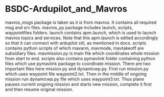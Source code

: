# BSDC-Ardupilot_and_Mavros
mavros_msgs package is taken as it is from mavros. It contains all required msg and srv files.
mavros_py package includes launch, scripts, waypointfiles folders.
launch contains apm.launch, which is used to launch mavros topics and services. Note that this apm.launch is edited accordingly so that it can connect with ardupilot sitl, as mentioned in docs.
scripts contains python scripts of which mavarm, mavmode, mavtakeoff are subsidiary files. mavmission.py is main file which coordinates whole mission from start to end.
scripts also contains pymavlink folder containing python files which use pymavlink package to coordinate mission.
There are two important files here mission.py and dynamicwp.py. First run mission.py which uses waypoint file waypoint2.txt. Then in the middle of ongoing mission run dynamicwp.py file which uses waypoint3.txt. Thus plane pauses current ongoing mission and starts new mission, complete it  first and then resume original mission.
